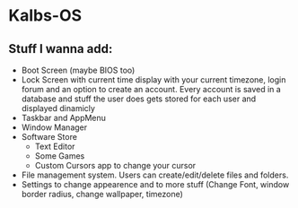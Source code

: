 # Kalbs-OS

## Stuff I wanna add:
- Boot Screen (maybe BIOS too)
- Lock Screen with current time display with your current timezone, login forum and an option to create an account. Every account is saved in a database and stuff the user does gets stored for each user and displayed dinamicly
- Taskbar and AppMenu
- Window Manager
- Software Store
  - Text Editor
  - Some Games
  - Custom Cursors app to change your cursor
- File management system. Users can create/edit/delete files and folders.
- Settings to change appearence and to more stuff (Change Font, window border radius, change wallpaper, timezone)
